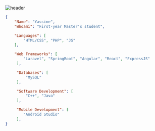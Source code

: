 ![header](https://capsule-render.vercel.app/api?type=waving&color=auto&height=220&section=header&text=Yassine&fontSize=60&animation=fadeIn&fontAlignY=38&desc=Master's%20student&descAlignY=51&descAlign=62)


```json
{
    "Name": "Yassine",
    "Whoami": "First-year Master's student",

    "Languages": [
        "HTML/CSS", "PHP", "JS"
    ],

    "Web Frameworks": [ 
        "Laravel", "SpringBoot", "Angular", "React", "ExpressJS"
     ],

     "Databases": [
         "MySQL"
     ],

     "Software Development": [
         "C++", "Java"
     ],

     "Mobile Development": [
        "Android Studio"
     ],
}
```
